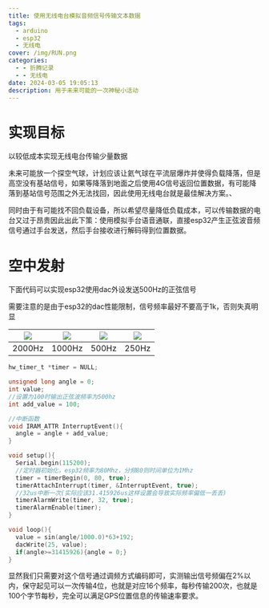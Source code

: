 ```yaml
---
title: 使用无线电台模拟音频信号传输文本数据
tags:
  - arduino
  - esp32
  - 无线电
cover: /img/RUN.png
categories:
  - - 折腾记录
  - - 无线电
date: 2024-03-05 19:05:13
description: 用于未来可能的一次神秘小活动
---
```

# 实现目标
以较低成本实现无线电台传输少量数据

未来可能放一个探空气球，计划应该让氦气球在平流层爆炸并使得负载降落，但是高空没有基站信号，如果等降落到地面之后使用4G信号返回位置数据，有可能降落到基站信号范围之外无法找回，因此使用无线电台就是最佳解决方案。、

同时由于有可能找不回负载设备，所以希望尽量降低负载成本，可以传输数据的电台又过于昂贵因此出此下策：使用模拟手台语音通联，直接esp32产生正弦波音频信号通过手台发送，然后手台接收进行解码得到位置数据。

# 空中发射
下面代码可以实现esp32使用dac外设发送500Hz的正弦信号

需要注意的是由于esp32的dac性能限制，信号频率最好不要高于1k，否则失真明显

| ![](009.BMP)  | ![](001.BMP)  | ![](005.BMP)  | ![](006.BMP)  |
| :------------: | :------------: | :------------: | :------------: |
| 2000Hz  | 1000Hz  |  500Hz |  250Hz |

```c
hw_timer_t *timer = NULL;

unsigned long angle = 0;
int value;
//设置为100时输出正弦波频率为500hz
int add_value = 100;

//中断函数
void IRAM_ATTR InterruptEvent(){
  angle = angle + add_value;
}

void setup(){
  Serial.begin(115200);
  //定时器初始化，esp32频率为80Mhz，分频80则时间单位为1Mhz
  timer = timerBegin(0, 80, true);
  timerAttachInterrupt(timer, &InterruptEvent, true);
  //32us中断一次(实际应该31.415926us这样设置会导致实际频率偏低一丢丢)
  timerAlarmWrite(timer, 32, true);
  timerAlarmEnable(timer);
}

void loop(){
  value = sin(angle/1000.0)*63+192;
  dacWrite(25, value);
  if(angle>=31415926){angle = 0;}
}

```
显然我们只需要对这个信号通过调频方式编码即可，实测输出信号频偏在2%以内，保守起见可以一次传输4位，也就是对应16个频率，每秒传输200次，也就是100个字节每秒，完全可以满足GPS位置信息的传输速率要求。


